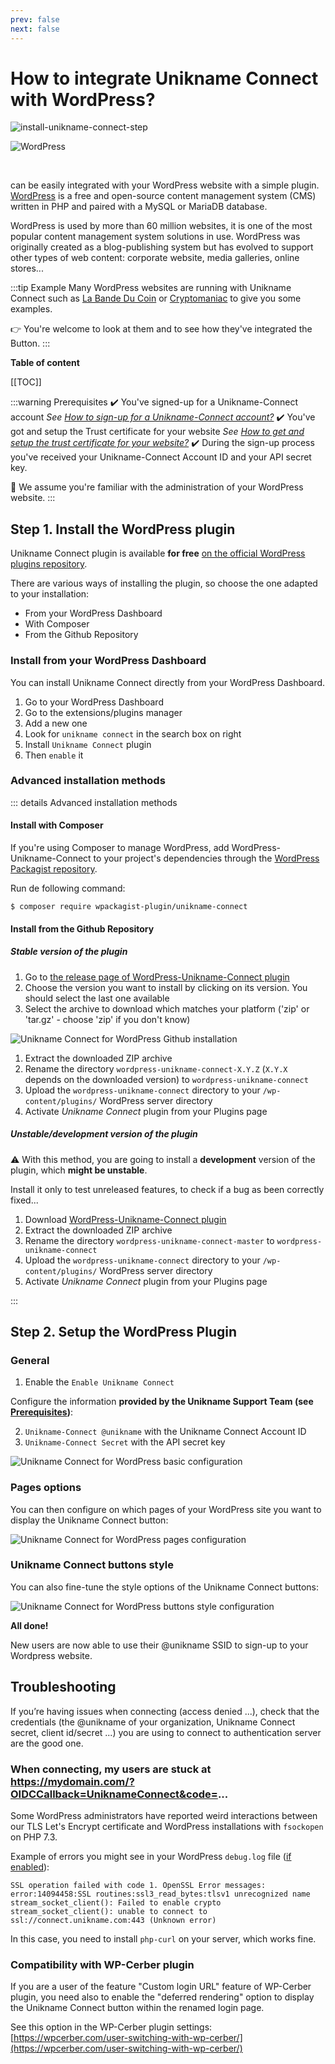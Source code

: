 ```yaml
---
prev: false
next: false 
---
```


# How to integrate Unikname Connect with WordPress?

![install-unikname-connect-step](./../../images/install-unikname-connect-step5.png)

<hpicture noshadow>![WordPress](./wordpress-logo-full.png)</hpicture>

<br/>

<brand name="UNC"/> can be easily integrated with your WordPress website with a simple plugin. [WordPress](https://wordpress.org) is a free and open-source content management system (CMS) written in PHP and paired with a MySQL or MariaDB database.

WordPress is used by more than 60 million websites, it is one of the most popular content management system solutions in use.
WordPress was originally created as a blog-publishing system but has evolved to support other types of web content: corporate website, media galleries, online stores...

:::tip Example
Many WordPress websites are running with Unikname Connect such as [La Bande Du Coin](https://www.demo.labandeducoin.fr/) or  [Cryptomaniac](https://www.cryptomaniac.fr) to give you some examples.

👉 You're welcome to look at them and to see how they've integrated the <brand name="UNC"/> Button.
:::

**Table of content**

[[TOC]]

<hseparator/>

<div id="prerequisites"></div>

:::warning Prerequisites
:heavy_check_mark: You've signed-up for a Unikname-Connect account
<hbox>_See [How to sign-up for a Unikname-Connect account?](./../../howto-signup-unconnect-account)_</hbox>
:heavy_check_mark: You've got and setup the Trust certificate for your website
<hbox>_See [How to get and setup the trust certificate for your website?](./../../howto-get-unikname-trust-certificate-organization)_</hbox>
:heavy_check_mark: During the sign-up process you've received your Unikname-Connect Account ID and your API secret key.

:book: We assume you're familiar with the administration of your WordPress website.
:::

## Step 1. Install the WordPress plugin

Unikname Connect plugin is available **for free** [on the official WordPress plugins repository](https://wordpress.org/plugins/unikname-connect/).

There are various ways of installing the plugin, so choose the one adapted to your installation:

- From your WordPress Dashboard
- With Composer
- From the Github Repository

### Install from your WordPress Dashboard

You can install Unikname Connect directly from your WordPress Dashboard.

1. Go to your WordPress Dashboard
1. Go to the extensions/plugins manager
1. Add a new one
1. Look for `unikname connect` in the search box on right
1. Install `Unikname Connect` plugin
1. Then `enable` it

### Advanced installation methods

::: details Advanced installation methods
#### Install with Composer

If you're using Composer to manage WordPress, add WordPress-Unikname-Connect to your project's dependencies through the [WordPress Packagist repository](https://wpackagist.org/search?q=unikname+connect).

Run de following command:
```
$ composer require wpackagist-plugin/unikname-connect
```
#### Install from the Github Repository

##### Stable version of the plugin

1. Go to [the release page of WordPress-Unikname-Connect plugin](https://github.com/unik-name/wordpress-unikname-connect/releases)
1. Choose the version you want to install by clicking on its version. You should select the last one available
1. Select the archive to download which matches your platform ('zip' or 'tar.gz' - choose 'zip' if you don't know)

<hpicture>![Unikname Connect for WordPress Github installation](./wordpress-install1.png)</hpicture>

1. Extract the downloaded ZIP archive
1. Rename the directory `wordpress-unikname-connect-X.Y.Z` (`X.Y.X` depends on the downloaded version) to `wordpress-unikname-connect`
1. Upload the `wordpress-unikname-connect` directory to your `/wp-content/plugins/` WordPress server directory
1. Activate _Unikname Connect_ plugin from your Plugins page

##### Unstable/development version of the plugin

:warning: With this method, you are going to install a **development** version of the plugin, which **might be unstable**.

Install it only to test unreleased features, to check if a bug as been correctly fixed...

1. Download [WordPress-Unikname-Connect plugin](https://github.com/unik-name/wordpress-unikname-connect/archive/master.zip)
1. Extract the downloaded ZIP archive
1. Rename the directory `wordpress-unikname-connect-master` to `wordpress-unikname-connect`
1. Upload the `wordpress-unikname-connect` directory to your `/wp-content/plugins/` WordPress server directory
1. Activate _Unikname Connect_ plugin from your Plugins page

:::

## Step 2. Setup the WordPress Plugin

### General

1. Enable the `Enable Unikname Connect`

Configure the information **provided by the Unikname Support Team (see <a href="#prerequisites">Prerequisites</a>)**:

2. `Unikname-Connect @unikname` with the Unikname Connect Account ID
2. `Unikname-Connect Secret` with the API secret key

<hpicture>![Unikname Connect for WordPress basic configuration](./wordpress-config1.png)</hpicture>

### Pages options

You can then configure on which pages of your WordPress site you want to display the Unikname Connect button:

<hpicture>![Unikname Connect for WordPress pages configuration](./wordpress-config3.png)</hpicture>

### Unikname Connect buttons style

You can also fine-tune the style options of the Unikname Connect buttons:

<hpicture>![Unikname Connect for WordPress buttons style configuration](./wordpress-config4.png)</hpicture>

**All done!**

New users are now able to use their @unikname SSID to sign-up to your Wordpress website.

<hseparator/>

## Troubleshooting

If you’re having issues when connecting (access denied ...), check that the credentials (the @unikname of your organization, Unikname Connect secret, client id/secret ...) you are using to connect to <brand name="UNC"/> authentication server are the good one.

### When connecting, my users are stuck at https://mydomain.com/?OIDCCallback=UniknameConnect&code=...

Some WordPress administrators have reported weird interactions between our TLS Let's Encrypt certificate and WordPress installations with `fsockopen` on PHP 7.3.

Example of errors you might see in your WordPress `debug.log` file ([if enabled](https://wordpress.org/support/article/debugging-in-wordpress/#wp_debug_log)):

```
SSL operation failed with code 1. OpenSSL Error messages:
error:14094458:SSL routines:ssl3_read_bytes:tlsv1 unrecognized name
stream_socket_client(): Failed to enable crypto
stream_socket_client(): unable to connect to ssl://connect.unikname.com:443 (Unknown error)
```

In this case, you need to install `php-curl` on your server, which works fine.

### Compatibility with WP-Cerber plugin

If you are a user of the feature "Custom login URL" feature of WP-Cerber plugin, you need also to enable the "deferred rendering" option to display the Unikname Connect button within the renamed login page.

See this option in the WP-Cerber plugin settings: [https://wpcerber.com/user-switching-with-wp-cerber/](https://wpcerber.com/user-switching-with-wp-cerber/)
